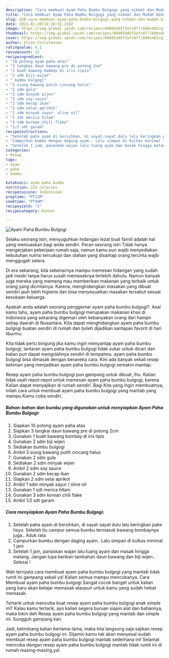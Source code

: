 ```yaml
---
description: "Cara membuat Ayam Paha Bumbu Bulgogi yang nikmat dan Mudah Dibuat"
title: "Cara membuat Ayam Paha Bumbu Bulgogi yang nikmat dan Mudah Dibuat"
slug: 628-cara-membuat-ayam-paha-bumbu-bulgogi-yang-nikmat-dan-mudah-dibuat
date: 2021-01-26T18:10:53.218Z
image: https://img-global.cpcdn.com/recipes/86805d45f3afc077/680x482cq70/ayam-paha-bumbu-bulgogi-foto-resep-utama.jpg
thumbnail: https://img-global.cpcdn.com/recipes/86805d45f3afc077/680x482cq70/ayam-paha-bumbu-bulgogi-foto-resep-utama.jpg
cover: https://img-global.cpcdn.com/recipes/86805d45f3afc077/680x482cq70/ayam-paha-bumbu-bulgogi-foto-resep-utama.jpg
author: Elsie Christensen
ratingvalue: 4.1
reviewcount: 12
recipeingredient:
- "10 potong ayam paha atas"
- "3 tangkai daun bawang pre di potong 2cm"
- "1 buah bawang bombay di iris tipis"
- "2 sdm biji wijen"
- " bumbu bulgogi"
- "3 siung bawang putih cincang halus"
- "2 sdm gula"
- "2 sdm minyak wijen"
- "2 sdm soy sauce"
- "2 sdm kecap ikan"
- "2 sdm selai aprikot"
- "1 sdm minyak sayur  olive oil"
- "1 sdt merica hitam"
- "3 sdm korean chili flake"
- "1/2 sdt garam"
recipeinstructions:
- "Setelah paha ayam di bersihkan, di sayat-sayat dulu lalu keringkan pake tisyu. Setelah itu campur semua bumbu termasuk bawang bombaynya juga.. Aduk rata"
- "Campurkan bumbu dengan daging ayam.. Lalu simpan di kulkas minimal 1 jam"
- "Setelah 1 jam, panaskan wajan lalu tuang ayam dan masak hingga matang. Jangan lupa berikan tambahan daun bawang dan biji wijen.. Selesai !"
categories:
- Resep
tags:
- ayam
- paha
- bumbu

katakunci: ayam paha bumbu 
nutrition: 215 calories
recipecuisine: Indonesian
preptime: "PT12M"
cooktime: "PT48M"
recipeyield: "2"
recipecategory: Dinner

---
```



![Ayam Paha Bumbu Bulgogi](https://img-global.cpcdn.com/recipes/86805d45f3afc077/680x482cq70/ayam-paha-bumbu-bulgogi-foto-resep-utama.jpg)

Selaku seorang istri, menyuguhkan hidangan lezat buat famili adalah hal yang memuaskan bagi anda sendiri. Peran seorang istri Tidak hanya mengerjakan pekerjaan rumah saja, namun kamu pun wajib menyediakan kebutuhan nutrisi tercukupi dan olahan yang disantap orang tercinta wajib menggugah selera.

Di era  sekarang, kita sebenarnya mampu memesan hidangan yang sudah jadi meski tanpa harus susah memasaknya terlebih dahulu. Namun banyak juga mereka yang memang mau memberikan makanan yang terbaik untuk orang yang dicintainya. Karena, menghidangkan masakan yang dibuat sendiri jauh lebih higienis dan bisa menyesuaikan masakan tersebut sesuai kesukaan keluarga. 



Apakah anda adalah seorang penggemar ayam paha bumbu bulgogi?. Asal kamu tahu, ayam paha bumbu bulgogi merupakan makanan khas di Indonesia yang sekarang digemari oleh kebanyakan orang dari hampir setiap daerah di Nusantara. Kita dapat menghidangkan ayam paha bumbu bulgogi buatan sendiri di rumah dan boleh dijadikan santapan favorit di hari liburmu.

Kita tidak perlu bingung jika kamu ingin menyantap ayam paha bumbu bulgogi, lantaran ayam paha bumbu bulgogi tidak sukar untuk dicari dan kalian pun dapat mengolahnya sendiri di tempatmu. ayam paha bumbu bulgogi bisa dimasak dengan beraneka cara. Kini ada banyak sekali resep kekinian yang menjadikan ayam paha bumbu bulgogi semakin mantap.

Resep ayam paha bumbu bulgogi pun gampang untuk dibuat, lho. Kalian tidak usah repot-repot untuk memesan ayam paha bumbu bulgogi, karena Kalian dapat menyajikan di rumah sendiri. Bagi Kita yang ingin membuatnya, inilah cara untuk membuat ayam paha bumbu bulgogi yang mantab yang mampu Kamu coba sendiri.

<!--inarticleads1-->

##### Bahan-bahan dan bumbu yang digunakan untuk menyiapkan Ayam Paha Bumbu Bulgogi:

1. Siapkan 10 potong ayam paha atas
1. Siapkan 3 tangkai daun bawang pre di potong 2cm
1. Gunakan 1 buah bawang bombay di iris tipis
1. Gunakan 2 sdm biji wijen
1. Sediakan  bumbu bulgogi
1. Ambil 3 siung bawang putih cincang halus
1. Gunakan 2 sdm gula
1. Sediakan 2 sdm minyak wijen
1. Ambil 2 sdm soy sauce
1. Gunakan 2 sdm kecap ikan
1. Siapkan 2 sdm selai aprikot
1. Ambil 1 sdm minyak sayur / olive oil
1. Gunakan 1 sdt merica hitam
1. Gunakan 3 sdm korean chili flake
1. Ambil 1/2 sdt garam




<!--inarticleads2-->

##### Cara menyiapkan Ayam Paha Bumbu Bulgogi:

1. Setelah paha ayam di bersihkan, di sayat-sayat dulu lalu keringkan pake tisyu. Setelah itu campur semua bumbu termasuk bawang bombaynya juga.. Aduk rata
1. Campurkan bumbu dengan daging ayam.. Lalu simpan di kulkas minimal 1 jam
1. Setelah 1 jam, panaskan wajan lalu tuang ayam dan masak hingga matang. Jangan lupa berikan tambahan daun bawang dan biji wijen.. Selesai !




Wah ternyata cara membuat ayam paha bumbu bulgogi yang mantab tidak rumit ini gampang sekali ya! Kalian semua mampu mencobanya. Cara Membuat ayam paha bumbu bulgogi Sangat cocok banget untuk kalian yang baru akan belajar memasak ataupun untuk kamu yang sudah hebat memasak.

Tertarik untuk mencoba buat resep ayam paha bumbu bulgogi enak simple ini? Kalau kamu tertarik, ayo kalian segera buruan siapin alat dan bahannya, maka bikin deh Resep ayam paha bumbu bulgogi yang mantab dan simple ini. Sungguh gampang kan. 

Jadi, ketimbang kalian berlama-lama, maka kita langsung saja sajikan resep ayam paha bumbu bulgogi ini. Dijamin kamu tak akan menyesal sudah membuat resep ayam paha bumbu bulgogi mantab sederhana ini! Selamat mencoba dengan resep ayam paha bumbu bulgogi mantab tidak rumit ini di rumah masing-masing,ya!.


